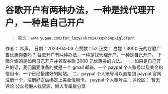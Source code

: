 # 谷歌开户有两种办法，一种是找代理开户，一种是自己开户

> 原文：[`www.yuque.com/for_lazy/xkrm14/xqxh54pkiglcfprn`](https://www.yuque.com/for_lazy/xkrm14/xqxh54pkiglcfprn)

<ne-p id="ucb05c87c" data-lake-id="ucb05c87c">作者： 希声。</ne-p> <ne-p id="u1485b1e0" data-lake-id="u1485b1e0">日期：2023-04-03</ne-p> <ne-p id="u24e1fb40" data-lake-id="u24e1fb40">点赞数：52</ne-p> <ne-hole id="u2b6b0acf" data-lake-id="u2b6b0acf"><ne-card data-card-name="hr" data-card-type="block" id="ouwFH" data-event-boundary="card"><ne-p id="u7d65ad91" data-lake-id="u7d65ad91">正文：</ne-p> <ne-p id="ub5e80216" data-lake-id="ub5e80216">白嫖！3000 元的谷歌广告优惠你要吗？ 谷歌开户有两种办法，一种是找代理开户，一种是自己开户。 下面介绍的是如何自己开户并领取谷歌 3000 元优惠券的方法。 一、如果是自己开户的话，我们需要准备的就是一个 gmail 邮箱、一个 paypal 个人账号以及美金的信用卡、一个已经搭建好的网站。 二、paypal 个人账号可以直接到 paypal 官网注册一个，注册好之后绑定上美金信用卡。 paypal 个人账号主...</ne-p> <ne-hole id="ub97cf8d1" data-lake-id="ub97cf8d1"><ne-card data-card-name="hr" data-card-type="block" id="UP0ku" data-event-boundary="card"><ne-p id="u03eb2825" data-lake-id="u03eb2825">评论区：</ne-p> <ne-p id="uda7dc762" data-lake-id="uda7dc762">暂无评论</ne-p> <ne-hole id="u119f25c7" data-lake-id="u119f25c7"><ne-card data-card-name="hr" data-card-type="block" id="zNG40" data-event-boundary="card"><ne-p id="ub1240ad7" data-lake-id="ub1240ad7">公众号懒人找资源，懒人专属群分享</ne-p></ne-card></ne-hole></ne-card></ne-hole></ne-card></ne-hole>
